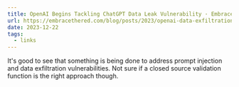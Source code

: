 ```yaml
---
title: OpenAI Begins Tackling ChatGPT Data Leak Vulnerability · Embrace The Red
url: https://embracethered.com/blog/posts/2023/openai-data-exfiltration-first-mitigations-implemented/
date: 2023-12-22
tags:
  - links
---
```


It's good to see that something is being done to address prompt injection and data exfiltration vulnerabilities. Not sure if a closed source validation function is the right approach though.
